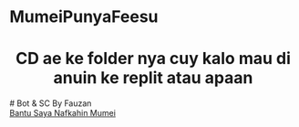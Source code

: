 # MumeiPunyaFeesu
<h1 align="center">CD ae ke folder nya cuy kalo mau di anuin ke replit atau apaan</h1>
# Bot & SC By Fauzan <br>
<a href="https://trakteer.id/feesu">Bantu Saya Nafkahin Mumei</a>
